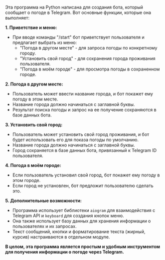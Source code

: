 Эта программа на Python написана для создания бота, который сообщает о погоде в Telegram. Вот основные функции, которые она выполняет:

**1. Приветствие и меню:**

* При вводе команды "/start" бот приветствует пользователя и предлагает выбрать из меню:
    * "Погода в другом месте" - для запроса погоды по конкретному городу.
    * "Установить свой город" - для сохранения города проживания пользователя.
    * "Погода в моём городе" - для просмотра погоды в сохраненном городе.

**2. Погода в другом месте:**

* Пользователь может ввести название города, и бот покажет ему погоду в этом месте.
* Название города должно начинаться с заглавной буквы.
* Результат поиска погоды и запрос на ее получение сохраняются в базе данных бота.

**3. Установить свой город:**

* Пользователь может установить свой город проживания, и бот будет использовать его для показа погоды по умолчанию.
* Название города должно начинаться с заглавной буквы.
* Город сохраняется в базе данных бота, привязанный к Telegram ID пользователя.

**4. Погода в моём городе:**

* Если пользователь установил свой город, бот покажет ему погоду в этом городе.
* Если город не установлен, бот предложит пользователю сделать это.

**5. Дополнительные возможности:**

* Программа использует библиотеки `aiogram` для взаимодействия с Telegram API и `keyboard` для создания кнопок меню.
* Она также использует базу данных для хранения информации о пользователях и их запросах.
* Текст сообщений, кнопки и форматирование текста (жирный, курсив) настраиваются в отдельном модуле.

**В целом, эта программа является простым и удобным инструментом для получения информации о погоде через Telegram.**
